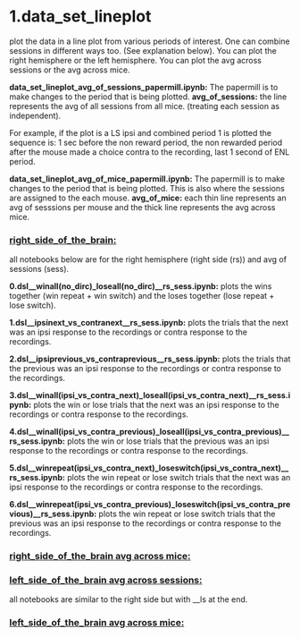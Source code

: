 # 1.data_set_lineplot
plot the data in a line plot from various periods of interest. One can combine sessions in different ways too. (See explanation below).
You can plot the right hemisphere or the left hemisphere. You can plot the avg across sessions or the avg across mice. 


**data_set_lineplot_avg_of_sessions_papermill.ipynb:**
The papermill is to make changes to the period that is being plotted. 
**avg_of_sessions:**
the line represents the avg of all sessions from all mice. (treating each session as independent).


For example, if the plot is a LS ipsi and combined period 1 is plotted the sequence is: 1 sec before the non reward period, the non rewarded period after the mouse made a choice contra to the recording, last 1 second of ENL period. 


**data_set_lineplot_avg_of_mice_papermill.ipynb:**
The papermill is to make changes to the period that is being plotted. 
This is also where the sessions are assigned to the each mouse. 
**avg_of_mice:**
each thin line represents an avg of sesssions per mouse and the thick line represents the avg across mice. 


### [right_side_of_the_brain:](https://github.com/gilmandelbaum/analysis-pipeline-for-photometry_ex/tree/master/Nb_data_set/data_set_calculations/right_side_of_the_brain/avg_of_sessions) 
all notebooks below are for the right hemisphere (right side (rs)) and avg of sessions (sess). 

**0.dsl__winall(no_dirc)_loseall(no_dirc)__rs_sess.ipynb:**
plots the wins together (win repeat + win switch) and the loses together (lose repeat + lose switch). 

**1.dsl__ipsinext_vs_contranext__rs_sess.ipynb:**
plots the trials that the next was an ipsi response to the recordings or contra response to the recordings.

**2.dsl__ipsiprevious_vs_contraprevious__rs_sess.ipynb:**
plots the trials that the previous was an ipsi response to the recordings or contra response to the recordings. 

**3.dsl__winall(ipsi_vs_contra_next)_loseall(ipsi_vs_contra_next)__rs_sess.ipynb:**
plots the win or lose trials that the next was an ipsi response to the recordings or contra response to the recordings. 

**4.dsl__winall(ipsi_vs_contra_previous)_loseall(ipsi_vs_contra_previous)__rs_sess.ipynb:**
plots the win or lose trials that the previous was an ipsi response to the recordings or contra response to the recordings. 

**5.dsl__winrepeat(ipsi_vs_contra_next)_loseswitch(ipsi_vs_contra_next)__rs_sess.ipynb:**
plots the win repeat or lose switch trials that the next was an ipsi response to the recordings or contra response to the recordings. 

**6.dsl__winrepeat(ipsi_vs_contra_previous)_loseswitch(ipsi_vs_contra_previous)__rs_sess.ipynb:**
plots the win repeat or lose switch trials that the previous was an ipsi response to the recordings or contra response to the recordings. 


### [right_side_of_the_brain avg across mice:](https://github.com/gilmandelbaum/analysis-pipeline-for-photometry_ex/tree/master/Nb_data_set/data_set_calculations/left_side_of_the_brain/avg_of_mice)


### [left_side_of_the_brain avg across sessions:](https://github.com/gilmandelbaum/analysis-pipeline-for-photometry_ex/tree/master/Nb_data_set/data_set_calculations/left_side_of_the_brain/avg_of_sessions)
all notebooks are similar to the right side but with __ls at the end. 


### [left_side_of_the_brain avg across mice:](https://github.com/gilmandelbaum/analysis-pipeline-for-photometry_ex/tree/master/Nb_data_set/data_set_calculations/left_side_of_the_brain/avg_of_mice)
